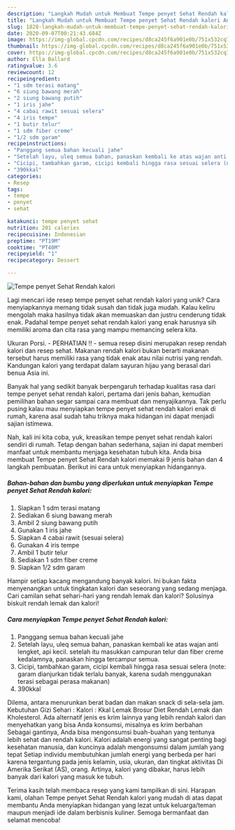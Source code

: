 ```yaml
---
description: "Langkah Mudah untuk Membuat Tempe penyet Sehat Rendah kalori Anti Gagal"
title: "Langkah Mudah untuk Membuat Tempe penyet Sehat Rendah kalori Anti Gagal"
slug: 1828-langkah-mudah-untuk-membuat-tempe-penyet-sehat-rendah-kalori-anti-gagal
date: 2020-09-07T00:21:43.684Z
image: https://img-global.cpcdn.com/recipes/d8ca245f6a901e0b/751x532cq70/tempe-penyet-sehat-rendah-kalori-foto-resep-utama.jpg
thumbnail: https://img-global.cpcdn.com/recipes/d8ca245f6a901e0b/751x532cq70/tempe-penyet-sehat-rendah-kalori-foto-resep-utama.jpg
cover: https://img-global.cpcdn.com/recipes/d8ca245f6a901e0b/751x532cq70/tempe-penyet-sehat-rendah-kalori-foto-resep-utama.jpg
author: Ella Ballard
ratingvalue: 3.6
reviewcount: 12
recipeingredient:
- "1 sdm terasi matang"
- "6 siung bawang merah"
- "2 siung bawang putih"
- "1 iris jahe"
- "4 cabai rawit sesuai selera"
- "4 iris tempe"
- "1 butir telur"
- "1 sdm fiber creme"
- "1/2 sdm garam"
recipeinstructions:
- "Panggang semua bahan kecuali jahe"
- "Setelah layu, uleq semua bahan, panaskan kembali ke atas wajan anti lengket, api kecil. setelah itu masukkan campuran telur dan fiber creme kedalamnya, panaskan hingga tercampur semua."
- "Cicipi, tambahkan garam, cicipi kembali hingga rasa sesuai selera (note: garam dianjurkan tidak terlalu banyak, karena sudah menggunakan terasi sebagai perasa makanan)"
- "390kkal"
categories:
- Resep
tags:
- tempe
- penyet
- sehat

katakunci: tempe penyet sehat 
nutrition: 201 calories
recipecuisine: Indonesian
preptime: "PT19M"
cooktime: "PT40M"
recipeyield: "1"
recipecategory: Dessert

---
```



![Tempe penyet Sehat Rendah kalori](https://img-global.cpcdn.com/recipes/d8ca245f6a901e0b/751x532cq70/tempe-penyet-sehat-rendah-kalori-foto-resep-utama.jpg)

Lagi mencari ide resep tempe penyet sehat rendah kalori yang unik? Cara menyiapkannya memang tidak susah dan tidak juga mudah. Kalau keliru mengolah maka hasilnya tidak akan memuaskan dan justru cenderung tidak enak. Padahal tempe penyet sehat rendah kalori yang enak harusnya sih memiliki aroma dan cita rasa yang mampu memancing selera kita.

Ukuran Porsi. - PERHATIAN !! - semua resep disini merupakan resep rendah kalori dan resep sehat. Makanan rendah kalori bukan berarti makanan tersebut harus memiliki rasa yang tidak enak atau nilai nutrisi yang rendah. Kandungan kalori yang terdapat dalam sayuran hijau yang berasal dari benua Asia ini.

Banyak hal yang sedikit banyak berpengaruh terhadap kualitas rasa dari tempe penyet sehat rendah kalori, pertama dari jenis bahan, kemudian pemilihan bahan segar sampai cara membuat dan menyajikannya. Tak perlu pusing kalau mau menyiapkan tempe penyet sehat rendah kalori enak di rumah, karena asal sudah tahu triknya maka hidangan ini dapat menjadi sajian istimewa.


Nah, kali ini kita coba, yuk, kreasikan tempe penyet sehat rendah kalori sendiri di rumah. Tetap dengan bahan sederhana, sajian ini dapat memberi manfaat untuk membantu menjaga kesehatan tubuh kita. Anda bisa membuat Tempe penyet Sehat Rendah kalori memakai 9 jenis bahan dan 4 langkah pembuatan. Berikut ini cara untuk menyiapkan hidangannya.

<!--inarticleads1-->

##### Bahan-bahan dan bumbu yang diperlukan untuk menyiapkan Tempe penyet Sehat Rendah kalori:

1. Siapkan 1 sdm terasi matang
1. Sediakan 6 siung bawang merah
1. Ambil 2 siung bawang putih
1. Gunakan 1 iris jahe
1. Siapkan 4 cabai rawit (sesuai selera)
1. Gunakan 4 iris tempe
1. Ambil 1 butir telur
1. Sediakan 1 sdm fiber creme
1. Siapkan 1/2 sdm garam


Hampir setiap kacang mengandung banyak kalori. Ini bukan fakta menyenangkan untuk tingkatan kalori dan seseorang yang sedang menjaga. Cari camilan sehat sehari-hari yang rendah lemak dan kalori? Solusinya biskuit rendah lemak dan kalori! 

<!--inarticleads2-->

##### Cara menyiapkan Tempe penyet Sehat Rendah kalori:

1. Panggang semua bahan kecuali jahe
1. Setelah layu, uleq semua bahan, panaskan kembali ke atas wajan anti lengket, api kecil. setelah itu masukkan campuran telur dan fiber creme kedalamnya, panaskan hingga tercampur semua.
1. Cicipi, tambahkan garam, cicipi kembali hingga rasa sesuai selera (note: garam dianjurkan tidak terlalu banyak, karena sudah menggunakan terasi sebagai perasa makanan)
1. 390kkal


Dilema, antara menurunkan berat badan dan makan snack di sela-sela jam. Kebutuhan Gizi Sehari : Kalori : Kkal Lemak Brosur Diet Rendah Lemak dan Kholesterol. Ada alternatif jenis es krim lainnya yang lebih rendah kalori dan menyehatkan yang bisa Anda konsumsi, misalnya es krim berbahan Sebagai gantinya, Anda bisa mengonsumsi buah-buahan yang tentunya lebih sehat dan rendah kalori. Kalori adalah energi yang sangat penting bagi kesehatan manusia, dan kuncinya adalah mengonsumsi dalam jumlah yang tepat Setiap individu membutuhkan jumlah energi yang berbeda per hari karena tergantung pada jenis kelamin, usia, ukuran, dan tingkat aktivitas Di Amerika Serikat (AS), orang. Artinya, kalori yang dibakar, harus lebih banyak dari kalori yang masuk ke tubuh. 

Terima kasih telah membaca resep yang kami tampilkan di sini. Harapan kami, olahan Tempe penyet Sehat Rendah kalori yang mudah di atas dapat membantu Anda menyiapkan hidangan yang lezat untuk keluarga/teman maupun menjadi ide dalam berbisnis kuliner. Semoga bermanfaat dan selamat mencoba!
